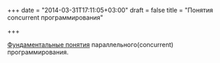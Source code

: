 +++
date = "2014-03-31T17:11:05+03:00"
draft = false
title = "Понятия concurrent программирования"

+++

<p><a href="http://www.nada.kth.se/~snilsson/concurrency/">Фундаментальные понятия</a> параллельного(concurrent) программирования.</p>

